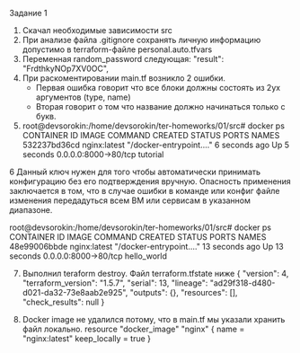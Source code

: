 Задание 1
1. Скачал необходимые зависимости src 
2. При анализе файла .gitignore сохранять личную информацию допустимо в terraform-файле personal.auto.tfvars
3. Переменная random_password следующая: "result": "FrdthkyNOp7XV0OC",
4. При раскоментировании main.tf возникло 2 ошибки.
	- Первая ошибка говорит что все блоки должны состоять из 2ух аргументов (type, name)
	- Вторая говорит о том что название должно начинаться только с букв. 
5. root@devsorokin:/home/devsorokin/ter-homeworks/01/src# docker ps
CONTAINER ID   IMAGE          COMMAND                  CREATED         STATUS         PORTS                  NAMES
532237bd36cd   nginx:latest   "/docker-entrypoint.…"   6 seconds ago   Up 5 seconds   0.0.0.0:8000->80/tcp   tutorial

6 Данный ключ нужен для того чтобы автоматически принимать конфигурацию без его подтверждения вручную. Опасность применения заключается в том, что в случае ошибки в команде или конфиг файле 
изменения передадуться всем ВМ или сервисам в указанном диапазоне.

root@devsorokin:/home/devsorokin/ter-homeworks/01/src# docker ps
CONTAINER ID   IMAGE          COMMAND                  CREATED          STATUS          PORTS                  NAMES
48e99006bbde   nginx:latest   "/docker-entrypoint.…"   13 seconds ago   Up 13 seconds   0.0.0.0:8000->80/tcp   hello_world

7. Выполнил teraform destroy. Файл terraform.tfstate ниже
{
  "version": 4,
  "terraform_version": "1.5.7",
  "serial": 13,
  "lineage": "ad29f318-d480-d021-da32-73e8aab2e925",
  "outputs": {},
  "resources": [],
  "check_results": null
}

8. Docker image не удалился потому, что в main.tf мы указали хранить файл локально. 
resource "docker_image" "nginx" {
  name         = "nginx:latest"
  keep_locally = true
}
